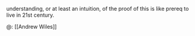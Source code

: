 understanding, or at least an intuition, of the proof of this is like prereq to live in 21st century.

@: [[Andrew Wiles]]